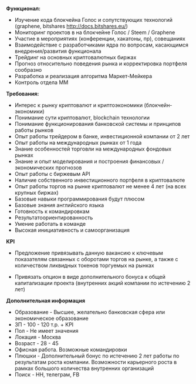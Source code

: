 **Функционал:**

- Изучение кода блокчейна Голос и сопутствующих технологий (graphene, bitshares http://docs.bitshares.eu/)
- Мониторинг проектов в на блокчейне Голос / Steem / Graphene 
- Участие в мероприятиях (конференции, хакатоны, пр), совещаниях
- Взаимодействие с разработчиками ядра по вопросам, касающимся внедрения/развития функционала
- Трейдинг на основных криптовалютных биржах
- Прогноз относительно поведения рынка и корректировка портфеля сообразно
- Разработка и реализация алгоритма Маркет-Мейкера
- Контроль отдела ММ

**Требования:**

- Интерес к рынку криптовалют и криптоэкономики (блокчейн-экономики)
- Понимание сути криптовалют, blockchain технологии
- Понимание функционирования банковской системы и принципов работы рынков
- Опыт работы трейдером в банке, инвестиционной компании от 2 лет
- Опыт работы на международных рынках от 1 года
- Знание особенностей торговли на международных фондовых рынках
- Знание и опыт моделирования и построения финансовых / экономических прогнозов
- Опыт работы с биржевым API
- Наличие собственного инвестиционного портфеля в криптовалюте
- Опыт работы торгов на рынке криптовалют не менее 4 лет (на всех крупных биржах)
- Базовые навыки программирования будут плюсом
- Базовые знания английского языка 
- Готовность к командировкам
- Результатоориентированность
- Умение работать в команде
- Высокая инициативность и самоорганизация

**KPI**

- Предложение привязывать данную вакансию к ключевым показателям связанных с оборотами торгов на рынке, а также с количеством ликвидных токенов торгуемых на рынках 

- Привязать опцион в виде дополнительного бонуса к общей капитализации проекта (внутренних акций компании по истечению 2 лет)
 
**Дополнительная информация**

- Образование - Высшее, желательно банковская сфера или экономическое образование
- ЗП - 100 - 120 т.р. + KPI 
- Пол - Не имеет значения
- Локация - Москва
- Возраст - 28 - 45 
- Офисная работа. Возможные командировки
- Плюшки - Дополнительный бонус по истечению 2 лет работы по результатам роста компании. Возможности карьерного роста в рамках большого количества внутренних организаций
- Поиск - HH, телеграм, FB
